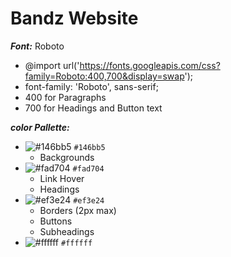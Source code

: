 # Bandz Website

***Font:*** Roboto
  - @import url('https://fonts.googleapis.com/css?family=Roboto:400,700&display=swap');
  - font-family: 'Roboto', sans-serif;
  - 400 for Paragraphs
  - 700 for Headings and Button text

***color Pallette:***
- ![#146bb5](https://placehold.it/15/146bb5/000000?text=+) `#146bb5`
  - Backgrounds
- ![#fad704](https://placehold.it/15/fad704/000000?text=+) `#fad704`
  - Link Hover
  - Headings
- ![#ef3e24](https://placehold.it/15/ef3e24/000000?text=+) `#ef3e24`
  - Borders (2px max)
  - Buttons
  - Subheadings
- ![#ffffff](https://placehold.it/15/ffffff/000000?text=+) `#ffffff`
